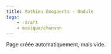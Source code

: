 ```yaml
---
title: Mathieu Boogaerts - Ondule
tags:
    - -draft
    - musique/chanson
---
```


Page créée automatiquement, mais vide.

